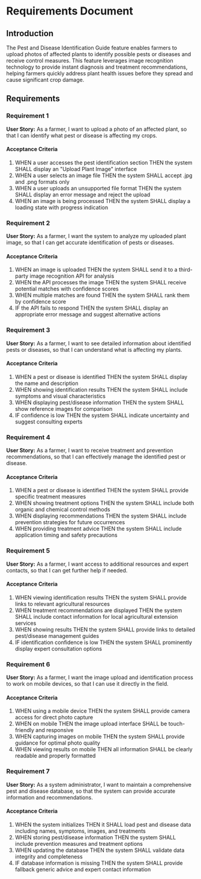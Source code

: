# Requirements Document

## Introduction

The Pest and Disease Identification Guide feature enables farmers to upload photos of affected plants to identify possible pests or diseases and receive control measures. This feature leverages image recognition technology to provide instant diagnosis and treatment recommendations, helping farmers quickly address plant health issues before they spread and cause significant crop damage.

## Requirements

### Requirement 1

**User Story:** As a farmer, I want to upload a photo of an affected plant, so that I can identify what pest or disease is affecting my crops.

#### Acceptance Criteria

1. WHEN a user accesses the pest identification section THEN the system SHALL display an "Upload Plant Image" interface
2. WHEN a user selects an image file THEN the system SHALL accept .jpg and .png formats only
3. WHEN a user uploads an unsupported file format THEN the system SHALL display an error message and reject the upload
4. WHEN an image is being processed THEN the system SHALL display a loading state with progress indication

### Requirement 2

**User Story:** As a farmer, I want the system to analyze my uploaded plant image, so that I can get accurate identification of pests or diseases.

#### Acceptance Criteria

1. WHEN an image is uploaded THEN the system SHALL send it to a third-party image recognition API for analysis
2. WHEN the API processes the image THEN the system SHALL receive potential matches with confidence scores
3. WHEN multiple matches are found THEN the system SHALL rank them by confidence score
4. IF the API fails to respond THEN the system SHALL display an appropriate error message and suggest alternative actions

### Requirement 3

**User Story:** As a farmer, I want to see detailed information about identified pests or diseases, so that I can understand what is affecting my plants.

#### Acceptance Criteria

1. WHEN a pest or disease is identified THEN the system SHALL display the name and description
2. WHEN showing identification results THEN the system SHALL include symptoms and visual characteristics
3. WHEN displaying pest/disease information THEN the system SHALL show reference images for comparison
4. IF confidence is low THEN the system SHALL indicate uncertainty and suggest consulting experts

### Requirement 4

**User Story:** As a farmer, I want to receive treatment and prevention recommendations, so that I can effectively manage the identified pest or disease.

#### Acceptance Criteria

1. WHEN a pest or disease is identified THEN the system SHALL provide specific treatment measures
2. WHEN showing treatment options THEN the system SHALL include both organic and chemical control methods
3. WHEN displaying recommendations THEN the system SHALL include prevention strategies for future occurrences
4. WHEN providing treatment advice THEN the system SHALL include application timing and safety precautions

### Requirement 5

**User Story:** As a farmer, I want access to additional resources and expert contacts, so that I can get further help if needed.

#### Acceptance Criteria

1. WHEN viewing identification results THEN the system SHALL provide links to relevant agricultural resources
2. WHEN treatment recommendations are displayed THEN the system SHALL include contact information for local agricultural extension services
3. WHEN showing results THEN the system SHALL provide links to detailed pest/disease management guides
4. IF identification confidence is low THEN the system SHALL prominently display expert consultation options

### Requirement 6

**User Story:** As a farmer, I want the image upload and identification process to work on mobile devices, so that I can use it directly in the field.

#### Acceptance Criteria

1. WHEN using a mobile device THEN the system SHALL provide camera access for direct photo capture
2. WHEN on mobile THEN the image upload interface SHALL be touch-friendly and responsive
3. WHEN capturing images on mobile THEN the system SHALL provide guidance for optimal photo quality
4. WHEN viewing results on mobile THEN all information SHALL be clearly readable and properly formatted

### Requirement 7

**User Story:** As a system administrator, I want to maintain a comprehensive pest and disease database, so that the system can provide accurate information and recommendations.

#### Acceptance Criteria

1. WHEN the system initializes THEN it SHALL load pest and disease data including names, symptoms, images, and treatments
2. WHEN storing pest/disease information THEN the system SHALL include prevention measures and treatment options
3. WHEN updating the database THEN the system SHALL validate data integrity and completeness
4. IF database information is missing THEN the system SHALL provide fallback generic advice and expert contact information